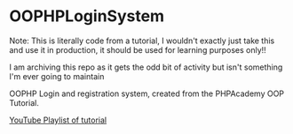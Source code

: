 OOPHPLoginSystem
================

Note: This is literally code from a tutorial, I wouldn't exactly just take this and use it in production, it should be used for learning purposes only!!

I am archiving this repo as it gets the odd bit of activity but isn't something I'm ever going to maintain

OOPHP Login and registration system, created from the PHPAcademy OOP Tutorial.

[YouTube Playlist of tutorial](http://www.youtube.com/playlist?list=PLfdtiltiRHWF5Rhuk7k4UAU1_yLAZzhWc)

